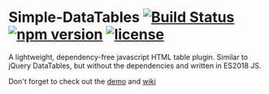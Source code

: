 # Simple-DataTables [![Build Status](https://travis-ci.org/fiduswriter/Simple-DataTables.svg?branch=master)](https://travis-ci.org/fiduswriter/Simple-DataTables) [![npm version](https://badge.fury.io/js/simple-datatables.svg)](https://badge.fury.io/js/simple-datatables) [![license](https://img.shields.io/github/license/mashape/apistatus.svg)](https://github.com/fiduswriter/Simple-DataTables/blob/master/LICENSE)
A lightweight, dependency-free javascript HTML table plugin. Similar to jQuery DataTables, but without the dependencies and written in ES2018 JS.

Don't forget to check out the [demo](https://s.codepen.io/Mobius1/debug/rwGyJa) and [wiki](https://github.com/fiduswriter/Simple-DataTables/wiki)